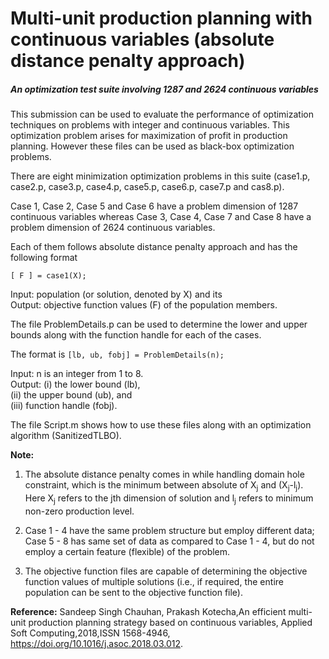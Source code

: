 # Multi-unit production planning with continuous variables (absolute distance penalty approach) 
##### An optimization test suite involving 1287 and 2624 continuous variables 

This submission can be used to evaluate the performance of optimization techniques on problems with integer and continuous variables. This optimization problem arises for maximization of profit in production planning. However these files can be used as black-box optimization problems.

There are eight minimization optimization problems in this suite (case1.p, case2.p, case3.p, case4.p, case5.p, case6.p, case7.p and cas8.p). 

Case 1, Case 2, Case 5 and Case 6 have a problem dimension of 1287 continuous variables whereas
Case 3, Case 4, Case 7 and Case 8 have a problem dimension of 2624 continuous variables. 

Each of them follows absolute distance penalty approach and  has the following format
```
[ F ] = case1(X);
```
Input: population (or solution, denoted by X) and its <br>
Output: objective function values (F) of the population members.

The file ProblemDetails.p can be used to determine the lower and upper bounds along with the function handle for each of the cases.

The format is `[lb, ub, fobj] = ProblemDetails(n);`

Input: n is an integer from 1 to 8. <br>
Output: (i) the lower bound (lb), <br>
(ii) the upper bound (ub), and <br>
(iii) function handle (fobj).

The file Script.m shows how to use these files along with an optimization algorithm (SanitizedTLBO).


**Note:** <br> 
  1. The absolute distance penalty comes in while handling domain hole constraint, which is the minimum between absolute of X<sub>j</sub> and (X<sub>j</sub>-l<sub>j</sub>). Here X<sub>j</sub> refers to the jth dimension of solution and l<sub>j</sub> refers to minimum non-zero production level.

  2. Case 1 - 4 have the same problem structure but employ different data; Case 5 - 8 has same set of data as compared to Case 1 - 4, but do not employ a certain feature (flexible) of the problem.

  2. The objective function files are capable of determining the objective function values of multiple solutions (i.e., if required, the entire population can be sent to the objective function file).

**Reference:** Sandeep Singh Chauhan, Prakash Kotecha,An efficient multi-unit production planning strategy based on continuous variables, Applied Soft Computing,2018,ISSN 1568-4946, https://doi.org/10.1016/j.asoc.2018.03.012.
